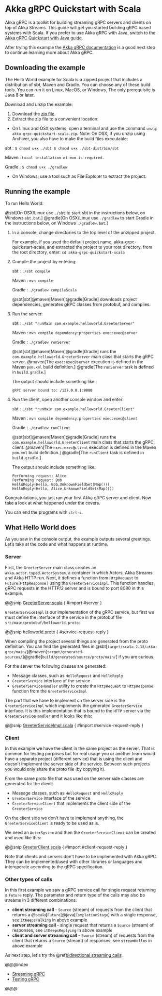 # Akka gRPC Quickstart with Scala
 
Akka gRPC is a toolkit for building streaming gRPC servers and clients on top of Akka Streams. This guide will get you started building gRPC based systems with Scala. If you prefer to use Akka gRPC with Java, switch to the [Akka gRPC Quickstart with Java guide](https://developer.lightbend.com/guides/akka-grpc-quickstart-java/). 

After trying this example the [Akka gRPC documentation](https://doc.akka.io/docs/akka-grpc/) is a good next step to continue learning more about Akka gRPC.

## Downloading the example 

The Hello World example for Scala is a zipped project that includes a distribution of sbt, Maven and Gradle. You can choose any of these build tools. You can run it on Linux, MacOS, or Windows. The only prerequisite is Java 8 or later.

Download and unzip the example:

1. Download the [zip file](https://example.lightbend.com/v1/download/akka-grpc-quickstart-scala?name=akka-grpc-quickstart-scala). 
1. Extract the zip file to a convenient location: 
  - On Linux and OSX systems, open a terminal and use the command `unzip akka-grpc-quickstart-scala.zip`. Note: On OSX, if you unzip using Archiver, you also have to make the build files executable:

sbt
:   ```
    $ chmod u+x ./sbt
    $ chmod u+x ./sbt-dist/bin/sbt
    ```
    
Maven
:   ```
    Local installation of mvn is required.
    ```

Gradle
:   ```
    $ chmod u+x ./gradlew
    ```

  - On Windows, use a tool such as File Explorer to extract the project. 

## Running the example

To run Hello World:

@sbt[On OSX/Linux use `./sbt` to start sbt in the instructions below, on Windows `sbt.bat`.]
@gradle[On OSX/Linux use `./gradlew` to start Gradle in the instructions below, on Windows `./gradlew.bat`.]

1. In a console, change directories to the top level of the unzipped project.
 
    For example, if you used the default project name, akka-grpc-quickstart-scala, and extracted the project to your root directory,
    from the root directory, enter: `cd akka-grpc-quickstart-scala`

1. Compile the project by entering:

    sbt
    :   ```
        ./sbt compile
        ```

    Maven
    :   ```
        mvn compile
        ```

    Gradle
    :   ```
        ./gradlew compileScala
        ```
 
    @sbt[sbt]@maven[Maven]@gradle[Gradle] downloads project dependencies, generates gRPC classes from protobuf, and compiles.

1. Run the server:

    sbt
    :   ```
        ./sbt "runMain com.example.helloworld.GreeterServer"
        ```

    Maven
    :   ```
        mvn compile dependency:properties exec:exec@server
        ```

    Gradle
    :   ```
        ./gradlew runServer
        ```
 
    @sbt[sbt]@maven[Maven]@gradle[Gradle] runs the `com.example.helloworld.GreeterServer` main class that starts the gRPC server.
    @maven[The `exec:exec@server` execution is defined in the Maven `pom.xml` build definition.]
    @gradle[The `runServer` task is defined in `build.gradle`.]

    The output should include something like:

    ```
    gRPC server bound to: /127.0.0.1:8080
    ```

1. Run the client, open another console window and enter:

    sbt
    :   ```
        ./sbt "runMain com.example.helloworld.GreeterClient"
        ```

    Maven
    :   ```
        mvn compile dependency:properties exec:exec@client
        ```

    Gradle
    :   ```
        ./gradlew runClient
        ```
 
    @sbt[sbt]@maven[Maven]@gradle[Gradle] runs the `com.example.helloworld.GreeterClient` main class that starts the gRPC client.
    @maven[The `exec:exec@client` execution is defined in the Maven `pom.xml` build definition.]
    @gradle[The `runClient` task is defined in `build.gradle`.]

    The output should include something like:

    ```
    Performing request: Alice
    Performing request: Bob
    HelloReply(Hello, Bob,UnknownFieldSet(Map()))
    HelloReply(Hello, Alice,UnknownFieldSet(Map()))
    ```


Congratulations, you just ran your first Akka gRPC server and client. Now take a look at what happened under the covers.

You can end the programs with `ctrl-c`.

## What Hello World does

As you saw in the console output, the example outputs several greetings. Let’s take at the code and what happens at runtime.

### Server

First, the `GreeterServer` main class creates an `akka.actor.typed.ActorSystem`, a container in which Actors, 
Akka Streams and Akka HTTP run. Next, it defines a function from `HttpRequest` to `Future[HttpResponse]` using the `GreeterServiceImpl`. This function
handles gRPC requests in the HTTP/2 server and is bound to port 8080 in this example.

@@snip [GreeterServer.scala]($g8src$/scala/com/example/helloworld/GreeterServer.scala) { #import #server }

`GreeterServiceImpl` is our implementation of the gRPC service, but first we must define the interface of the service
in the protobuf file `src/main/protobuf/helloworld.proto`:

@@snip [helloworld.proto]($g8src$/protobuf/helloworld.proto) { #service-request-reply }

When compiling the project several things are generated from the proto definition. You can find the generated files in 
@sbt[`target/scala-2.13/akka-grpc/main/`]@maven[`target/generated-sources/`]@gradle[`build/generated/source/proto/main/`]
if you are curious.

For the server the following classes are generated:

* Message classes, such as `HelloRequest` and `HelloReply`
* `GreeterService` interface of the service
* `GreeterServiceHandler` utility to create the `HttpRequest` to `HttpResponse` function from the `GreeterServiceImpl`

The part that we have to implement on the server side is the `GreeterServiceImpl` which implements the generated `GreeterService` interface. It is this implementation that is bound to the `HTTP` server via the `GreeterServiceHandler` and it looks like this:

@@snip [GreeterServiceImpl.scala]($g8src$/scala/com/example/helloworld/GreeterServiceImpl.scala) { #import #service-request-reply }

### Client

In this example we have the client in the same project as the server. That is common for testing purposes but for real usage
you or another team would have a separate project (different service) that is using the client and doesn't implement the
server side of the service. Between such projects you would only share the proto file (by copying it).

From the same proto file that was used on the server side classes are generated for the client:

* Message classes, such as `HelloRequest` and `HelloReply`
* `GreeterService` interface of the service
* `GreeterServiceClient` that implements the client side of the `GreeterService`

On the client side we don't have to implement anything, the `GreeterServiceClient` is ready to be used as is.

We need an `ActorSystem` and then the `GreeterServiceClient` can be created and used like this:

@@snip [GreeterClient.scala]($g8src$/scala/com/example/helloworld/GreeterClient.scala) { #import #client-request-reply }

Note that clients and servers don't have to be implemented with Akka gRPC. They can be implemented/used with other libraries or languages and interoperate according to the gRPC specification.

### Other types of calls

In this first example we saw a gRPC service call for single request returning a `Future` reply.
The parameter and return type of the calls may also be streams in 3 different combinations:

* **client streaming call** - `Source` (stream) of requests from the client that returns a
  @scala[`Future`]@java[`CompletionStage`] with a single response,
  see `itKeepsTalking` in above example
* **server streaming call** - single request that returns a `Source` (stream) of responses,
  see `itKeepsReplying` in above example
* **client and server streaming call** - `Source` (stream) of requests from the client that returns a
  `Source` (stream) of responses,
  see `streamHellos` in above example

As next step, let's try the @ref[bidirectional streaming calls](streaming.md).

@@@index

* [Streaming gRPC](streaming.md)
* [Testing gRPC](testing.md)

@@@
